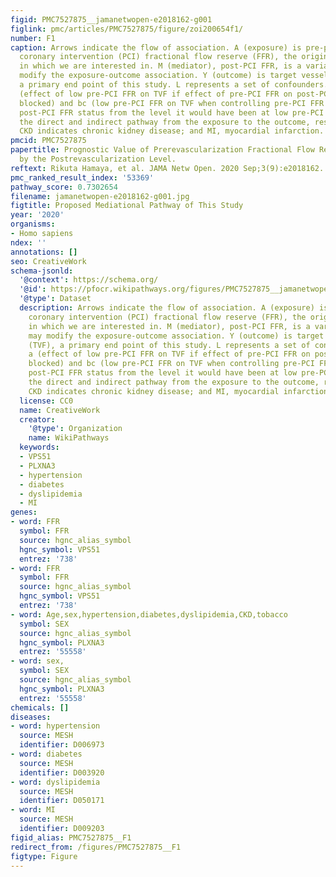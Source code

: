 ```yaml
---
figid: PMC7527875__jamanetwopen-e2018162-g001
figlink: pmc/articles/PMC7527875/figure/zoi200654f1/
number: F1
caption: Arrows indicate the flow of association. A (exposure) is pre-percutaneous
  coronary intervention (PCI) fractional flow reserve (FFR), the origin of the association
  in which we are interested in. M (mediator), post-PCI FFR, is a variable that may
  modify the exposure-outcome association. Y (outcome) is target vessel failure (TVF),
  a primary end point of this study. L represents a set of confounders. Pathways a
  (effect of low pre-PCI FFR on TVF if effect of pre-PCI FFR on post-PCI FFR were
  blocked) and bc (low pre-PCI FFR on TVF when controlling pre-PCI FFR and changing
  post-PCI FFR status from the level it would have been at low pre-PCI FFR) indicate
  the direct and indirect pathway from the exposure to the outcome, respectively.
  CKD indicates chronic kidney disease; and MI, myocardial infarction.
pmcid: PMC7527875
papertitle: Prognostic Value of Prerevascularization Fractional Flow Reserve Mediated
  by the Postrevascularization Level.
reftext: Rikuta Hamaya, et al. JAMA Netw Open. 2020 Sep;3(9):e2018162.
pmc_ranked_result_index: '53369'
pathway_score: 0.7302654
filename: jamanetwopen-e2018162-g001.jpg
figtitle: Proposed Mediational Pathway of This Study
year: '2020'
organisms:
- Homo sapiens
ndex: ''
annotations: []
seo: CreativeWork
schema-jsonld:
  '@context': https://schema.org/
  '@id': https://pfocr.wikipathways.org/figures/PMC7527875__jamanetwopen-e2018162-g001.html
  '@type': Dataset
  description: Arrows indicate the flow of association. A (exposure) is pre-percutaneous
    coronary intervention (PCI) fractional flow reserve (FFR), the origin of the association
    in which we are interested in. M (mediator), post-PCI FFR, is a variable that
    may modify the exposure-outcome association. Y (outcome) is target vessel failure
    (TVF), a primary end point of this study. L represents a set of confounders. Pathways
    a (effect of low pre-PCI FFR on TVF if effect of pre-PCI FFR on post-PCI FFR were
    blocked) and bc (low pre-PCI FFR on TVF when controlling pre-PCI FFR and changing
    post-PCI FFR status from the level it would have been at low pre-PCI FFR) indicate
    the direct and indirect pathway from the exposure to the outcome, respectively.
    CKD indicates chronic kidney disease; and MI, myocardial infarction.
  license: CC0
  name: CreativeWork
  creator:
    '@type': Organization
    name: WikiPathways
  keywords:
  - VPS51
  - PLXNA3
  - hypertension
  - diabetes
  - dyslipidemia
  - MI
genes:
- word: FFR
  symbol: FFR
  source: hgnc_alias_symbol
  hgnc_symbol: VPS51
  entrez: '738'
- word: FFR
  symbol: FFR
  source: hgnc_alias_symbol
  hgnc_symbol: VPS51
  entrez: '738'
- word: Age,sex,hypertension,diabetes,dyslipidemia,CKD,tobacco
  symbol: SEX
  source: hgnc_alias_symbol
  hgnc_symbol: PLXNA3
  entrez: '55558'
- word: sex,
  symbol: SEX
  source: hgnc_alias_symbol
  hgnc_symbol: PLXNA3
  entrez: '55558'
chemicals: []
diseases:
- word: hypertension
  source: MESH
  identifier: D006973
- word: diabetes
  source: MESH
  identifier: D003920
- word: dyslipidemia
  source: MESH
  identifier: D050171
- word: MI
  source: MESH
  identifier: D009203
figid_alias: PMC7527875__F1
redirect_from: /figures/PMC7527875__F1
figtype: Figure
---
```

